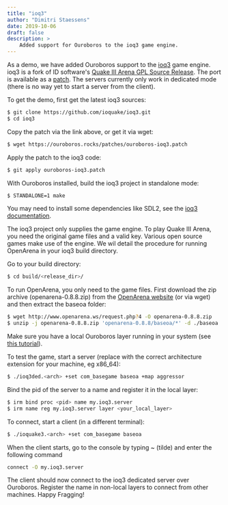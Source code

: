 ```yaml
---
title: "ioq3"
author: "Dimitri Staessens"
date: 2019-10-06
draft: false
description: >
    Added support for Ouroboros to the ioq3 game engine.
---
```



As a demo, we have added Ouroboros support to the
[ioq3](https://github.com/ioquake/ioq3) game engine. ioq3 is a fork of
ID software's [Quake III Arena GPL Source
Release](https://github.com/id-Software/Quake-III-Arena). The port is
available as a [patch](/patches/ouroboros-ioq3.patch). The servers
currently only work in dedicated mode (there is no way yet to start a
server from the client).

To get the demo, first get the latest ioq3 sources:

```bash
$ git clone https://github.com/ioquake/ioq3.git
$ cd ioq3
```

Copy the patch via the link above, or get it via wget:

```bash
$ wget https://ouroboros.rocks/patches/ouroboros-ioq3.patch
```

Apply the patch to the ioq3 code:

```bash
$ git apply ouroboros-ioq3.patch
```

With Ouroboros installed, build the ioq3 project in standalone mode:

```bash
$ STANDALONE=1 make
```

You may need to install some dependencies like SDL2, see the [ioq3
documentation](http://wiki.ioquake3.org/Building_ioquake3).

The ioq3 project only supplies the game engine. To play Quake III Arena,
you need the original game files and a valid key. Various open source
games make use of the engine. We wil detail the procedure for running
OpenArena in your ioq3 build directory.

Go to your build directory:

```bash
$ cd build/<release_dir>/
```

To run OpenArena, you only need to the game files. First download the
zip archive (openarena-0.8.8.zip) from the [OpenArena
website](http://www.openarena.ws) (or via wget) and then extract the
baseoa folder:

```bash
$ wget http://www.openarena.ws/request.php?4 -O openarena-0.8.8.zip
$ unzip -j openarena-0.8.8.zip 'openarena-0.8.8/baseoa/*' -d ./baseoa
```

Make sure you have a local Ouroboros layer running in your system (see
[this tutorial](/tutorial-1/)).

To test the game, start a server (replace <arch> with the correct
architecture extension for your machine, eg x86_64):

```bash
$ ./ioq3ded.<arch> +set com_basegame baseoa +map aggressor
```

Bind the pid of the server to a name and register it in the local layer:

```bash
$ irm bind proc <pid> name my.ioq3.server
$ irm name reg my.ioq3.server layer <your_local_layer>
```

To connect, start a client (in a different terminal):

```bash
$ ./ioquake3.<arch> +set com_basegame baseoa
```

When the client starts, go to the console by typing ~ (tilde) and enter
the following command

```bash
connect -O my.ioq3.server
```

The client should now connect to the ioq3 dedicated server over
Ouroboros. Register the name in non-local layers to connect from other
machines. Happy Fragging!
